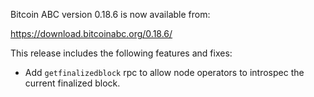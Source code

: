 Bitcoin ABC version 0.18.6 is now available from:

  <https://download.bitcoinabc.org/0.18.6/>

This release includes the following features and fixes:
 - Add `getfinalizedblock` rpc to allow node operators to introspec
 the current finalized block.